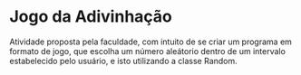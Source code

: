 # Jogo da Adivinhação
Atividade proposta pela faculdade, com intuito de se criar um programa em formato de jogo, que escolha um número aleátorio dentro de um intervalo estabelecido pelo usuário, e isto utilizando a classe Random.
